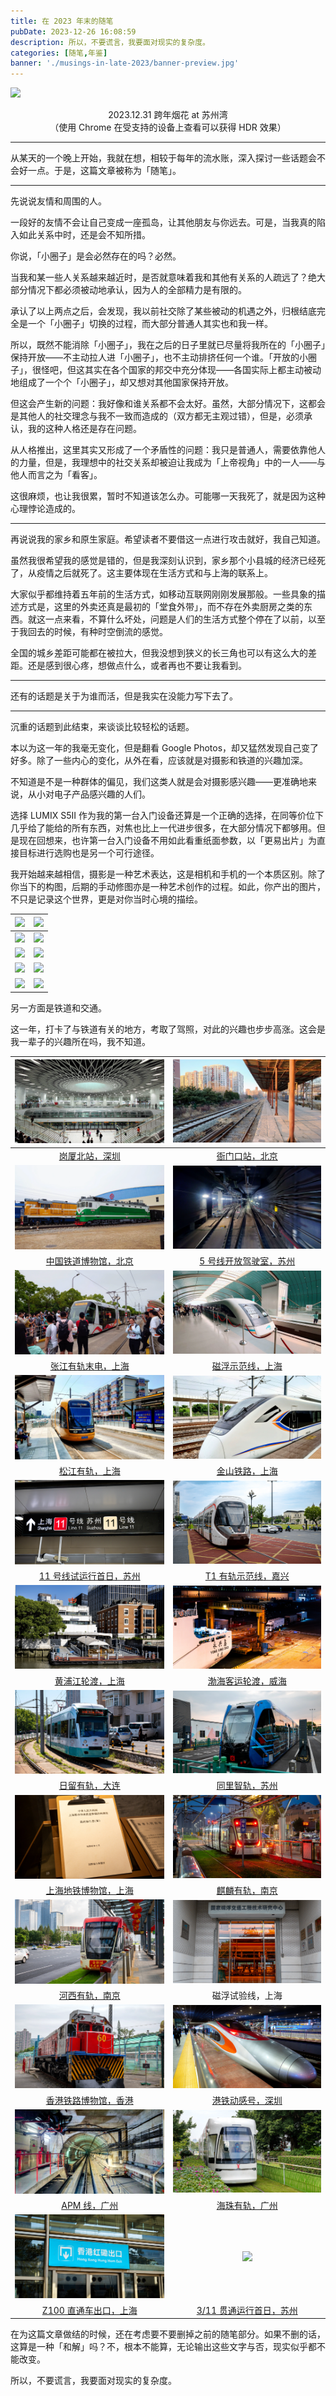 ```yaml
---
title: 在 2023 年末的随笔
pubDate: 2023-12-26 16:08:59
description: 所以，不要谎言，我要面对现实的复杂度。
categories: [随笔,年鉴]
banner: './musings-in-late-2023/banner-preview.jpg'
---
```


<style>
  table {
    width: 100%;
    table-layout: fixed;
  }
</style>

![](./musings-in-late-2023/banner.avif)

<center>2023.12.31 跨年烟花 at 苏州湾</center>
<center>（使用 Chrome 在受支持的设备上查看可以获得 HDR 效果）</center>

---

从某天的一个晚上开始，我就在想，相较于每年的流水账，深入探讨一些话题会不会好一点。于是，这篇文章被称为「随笔」。

---

先说说友情和周围的人。

一段好的友情不会让自己变成一座孤岛，让其他朋友与你远去。可是，当我真的陷入如此关系中时，还是会不知所措。

你说，「小圈子」是会必然存在的吗？必然。

当我和某一些人关系越来越近时，是否就意味着我和其他有关系的人疏远了？绝大部分情况下都必须被动地承认，因为人的全部精力是有限的。

承认了以上两点之后，会发现，我以前社交除了某些被动的机遇之外，归根结底完全是一个「小圈子」切换的过程，而大部分普通人其实也和我一样。

所以，既然不能消除「小圈子」，我在之后的日子里就已尽量将我所在的「小圈子」保持开放——不主动拉人进「小圈子」，也不主动排挤任何一个谁。「开放的小圈子」，很怪吧，但这其实在各个国家的邦交中充分体现——各国实际上都主动被动地组成了一个个「小圈子」，却又想对其他国家保持开放。

但这会产生新的问题：我好像和谁关系都不会太好。虽然，大部分情况下，这都会是其他人的社交理念与我不一致而造成的（双方都无主观过错），但是，必须承认，我的这种人格还是存在问题。

从人格推出，这里其实又形成了一个矛盾性的问题：我只是普通人，需要依靠他人的力量，但是，我理想中的社交关系却被迫让我成为「上帝视角」中的一人——与他人而言之为「看客」。

这很麻烦，也让我很累，暂时不知道该怎么办。可能哪一天我死了，就是因为这种心理悖论造成的。

---

再说说我的家乡和原生家庭。希望读者不要借这一点进行攻击就好，我自己知道。

虽然我很希望我的感觉是错的，但是我深刻认识到，家乡那个小县城的经济已经死了，从疫情之后就死了。这主要体现在生活方式和与上海的联系上。

大家似乎都维持着五年前的生活方式，如移动互联网刚刚发展那般。一些具象的描述方式是，这里的外卖还真是最初的「堂食外带」，而不存在外卖厨房之类的东西。就这一点来看，不算什么坏处，问题是人们的生活方式整个停在了以前，以至于我回去的时候，有种时空倒流的感觉。

全国的城乡差距可能都在被拉大，但我没想到狭义的长三角也可以有这么大的差距。还是感到很心疼，想做点什么，或者再也不要让我看到。

---

还有的话题是关于为谁而活，但是我实在没能力写下去了。

---

沉重的话题到此结束，来谈谈比较轻松的话题。

本以为这一年的我毫无变化，但是翻看 Google Photos，却又猛然发现自己变了好多。除了一些内心的变化，从外在看，应该就是对摄影和铁道的兴趣加深。

不知道是不是一种群体的偏见，我们这类人就是会对摄影感兴趣——更准确地来说，从小对电子产品感兴趣的人们。

选择 LUMIX S5II 作为我的第一台入门设备还算是一个正确的选择，在同等价位下几乎给了能给的所有东西，对焦也比上一代进步很多，在大部分情况下都够用。但是现在回想来，也许第一台入门设备不用如此看重纸面参数，以「更易出片」为直接目标进行选购也是另一个可行途径。

我开始越来越相信，摄影是一种艺术表达，这是相机和手机的一个本质区别。除了你当下的构图，后期的手动修图亦是一种艺术创作的过程。如此，你产出的图片，不只是记录这个世界，更是对你当时心境的描绘。

| ![](https://images.unsplash.com/photo-1704535664713-ccfcae7c4b7b?q=80&w=2668&auto=format&fit=crop) | ![](https://images.unsplash.com/photo-1695632383953-cef213e1a9bd?q=80&w=2668&auto=format&fit=crop) |
| ------------------------------------------------------------ | ------------------------------------------------------------ |
| ![](https://images.unsplash.com/photo-1696598438429-61cd9e64cb61?q=80&w=2668&auto=format&fit=crop) | ![](https://images.unsplash.com/photo-1697109954672-e23731e0baeb?q=80&w=2668&auto=format&fit=crop) |
| ![](https://images.unsplash.com/photo-1697892727910-9fbd936bab0c?q=80&w=2664&auto=format&fit=crop) | ![](https://images.unsplash.com/photo-1703596347850-0b9c70755706?q=80&w=2668&auto=format&fit=crop) |
| ![](https://images.unsplash.com/photo-1703596637437-1863a4cbad3e?q=80&w=2668&auto=format&fit=crop) | ![](https://images.unsplash.com/photo-1703951781624-3455682c7a36?q=80&w=2668&auto=format&fit=crop) |
| ![](https://images.unsplash.com/photo-1704290681853-73fbde5da62a?q=80&w=2668&auto=format&fit=crop) | ![](https://images.unsplash.com/photo-1703596645625-6a11508f7e4c?q=80&w=2668&auto=format&fit=crop) |

另一方面是铁道和交通。

这一年，打卡了与铁道有关的地方，考取了驾照，对此的兴趣也步步高涨。这会是我一辈子的兴趣所在吗，我不知道。

|              ![](./musings-in-late-2023/1.webp)              |              ![](./musings-in-late-2023/2.webp)              |
| :----------------------------------------------------------: | :----------------------------------------------------------: |
| [岗厦北站，深圳](https://zh.wikipedia.org/wiki/%E5%B2%97%E5%8E%A6%E5%8C%97%E7%AB%99) | [衙门口站，北京](https://zh.wikipedia.org/wiki/%E5%8C%97%E4%BA%AC%E5%9C%B0%E9%93%811%E5%8F%B7%E7%BA%BF#%E8%A1%99%E9%97%A8%E5%8F%A3%E6%94%AF%E7%BA%BF) |
|              ![](./musings-in-late-2023/3.webp)              |              ![](./musings-in-late-2023/4.webp)              |
| [中国铁道博物馆，北京](https://zh.wikipedia.org/wiki/%E4%B8%AD%E5%9B%BD%E9%93%81%E9%81%93%E5%8D%9A%E7%89%A9%E9%A6%86%E4%B8%9C%E9%83%8A%E5%B1%95%E9%A6%86) | [5 号线开放驾驶室，苏州](https://zh.wikipedia.org/wiki/%E8%8B%8F%E5%B7%9E%E8%BD%A8%E9%81%93%E4%BA%A4%E9%80%9A5%E5%8F%B7%E7%BA%BF#cite_note-10) |
|              ![](./musings-in-late-2023/5.webp)              |              ![](./musings-in-late-2023/6.webp)              |
| [张江有轨末电，上海](https://zh.wikipedia.org/wiki/%E5%BC%A0%E6%B1%9F%E6%9C%89%E8%BD%A8%E7%94%B5%E8%BD%A6#%E5%81%9C%E8%BF%90) | [磁浮示范线，上海](https://zh.wikipedia.org/wiki/%E4%B8%8A%E6%B5%B7%E7%A3%81%E6%B5%AE%E7%A4%BA%E8%8C%83%E8%BF%90%E8%90%A5%E7%BA%BF) |
|              ![](./musings-in-late-2023/7.webp)              |              ![](./musings-in-late-2023/8.webp)              |
| [松江有轨，上海](https://zh.wikipedia.org/wiki/%E6%9D%BE%E6%B1%9F%E6%9C%89%E8%BD%A8%E7%94%B5%E8%BD%A6) | [金山铁路，上海](https://zh.wikipedia.org/wiki/%E9%87%91%E5%B1%B1%E9%93%81%E8%B7%AF) |
|              ![](./musings-in-late-2023/9.webp)              |             ![](./musings-in-late-2023/10.webp)              |
| [11 号线试运行首日，苏州](https://zh.wikipedia.org/wiki/%E8%8B%8F%E5%B7%9E%E8%BD%A8%E9%81%93%E4%BA%A4%E9%80%9A11%E5%8F%B7%E7%BA%BF) | [T1 有轨示范线，嘉兴](https://zh.wikipedia.org/wiki/%E5%98%89%E5%85%B4%E6%9C%89%E8%BD%A8%E7%94%B5%E8%BD%A6T1%E7%BA%BF) |
|             ![](./musings-in-late-2023/11.webp)              |             ![](./musings-in-late-2023/12.webp)              |
| [黄浦江轮渡，上海](https://zh.wikipedia.org/wiki/%E4%B8%8A%E6%B5%B7%E8%BD%AE%E6%B8%A1) | [渤海客运轮渡，威海](https://zh.wikipedia.org/wiki/%E5%A8%81%E6%B5%B7%E6%B8%AF) |
|             ![](./musings-in-late-2023/13.webp)              |             ![](./musings-in-late-2023/14.webp)              |
| [日留有轨，大连](https://zh.wikipedia.org/wiki/%E5%A4%A7%E8%BF%9E%E6%9C%89%E8%BD%A8%E7%94%B5%E8%BD%A6) | [同里智轨，苏州](https://zh.wikipedia.org/wiki/%E6%99%BA%E8%BD%A8#%E4%B8%AD%E5%9C%8B%E5%A4%A7%E9%99%B8) |
|             ![](./musings-in-late-2023/15.webp)              |             ![](./musings-in-late-2023/16.webp)              |
| [上海地铁博物馆，上海](https://zh.wikipedia.org/wiki/%E4%B8%8A%E6%B5%B7%E5%9C%B0%E9%93%81%E5%8D%9A%E7%89%A9%E9%A6%86) | [麒麟有轨，南京](https://zh.wikipedia.org/wiki/%E5%8D%97%E4%BA%AC%E6%9C%89%E8%BD%A8%E7%94%B5%E8%BD%A6#%E9%BA%92%E9%BA%9F%E6%9C%89%E8%BD%A8%E7%94%B5%E8%BD%A6) |
|             ![](./musings-in-late-2023/17.webp)              |             ![](./musings-in-late-2023/18.webp)              |
| [河西有轨，南京](https://zh.wikipedia.org/wiki/%E5%8D%97%E4%BA%AC%E6%9C%89%E8%BD%A8%E7%94%B5%E8%BD%A6#%E6%B2%B3%E8%A5%BF%E6%9C%89%E8%BD%A8%E7%94%B5%E8%BD%A6) |                       磁浮试验线，上海                       |
|             ![](./musings-in-late-2023/19.webp)              |             ![](./musings-in-late-2023/20.webp)              |
| [香港铁路博物馆，香港](https://zh.wikipedia.org/wiki/%E9%A6%99%E6%B8%AF%E9%90%B5%E8%B7%AF%E5%8D%9A%E7%89%A9%E9%A4%A8) | [港铁动感号，深圳](https://zh.wikipedia.org/wiki/%E6%B8%AF%E9%90%B5%E5%8B%95%E6%84%9F%E8%99%9F%E9%AB%98%E9%80%9F%E9%9B%BB%E5%8B%95%E5%88%97%E8%BB%8A) |
|             ![](./musings-in-late-2023/21.webp)              |             ![](./musings-in-late-2023/22.webp)              |
| [APM 线，广州](https://zh.wikipedia.org/wiki/%E7%8F%A0%E6%B1%9F%E6%96%B0%E5%9F%8E%E6%97%85%E5%AE%A2%E8%87%AA%E5%8A%A8%E8%BE%93%E9%80%81%E7%B3%BB%E7%BB%9F) | [海珠有轨，广州](https://zh.wikipedia.org/wiki/%E5%B9%BF%E5%B7%9E%E6%B5%B7%E7%8F%A0%E6%9C%89%E8%BD%A8%E7%94%B5%E8%BD%A61%E5%8F%B7%E7%BA%BF) |
|             ![](./musings-in-late-2023/23.webp)              |             ![](./musings-in-late-2023/24.webp)              |
| [Z100 直通车出口，上海](https://zh.wikipedia.org/wiki/Z99/Z100%E6%AC%A1%E5%88%97%E8%BB%8A) | [3/11 贯通运行首日，苏州](https://zh.wikipedia.org/wiki/%E8%8B%8F%E5%B7%9E%E5%B8%82%E8%BD%A8%E9%81%93%E4%BA%A4%E9%80%9A11%E5%8F%B7%E7%BA%BF%E4%B8%8E3%E5%8F%B7%E7%BA%BF%E5%B7%A5%E7%A8%8B%E8%B4%AF%E9%80%9A%E8%BF%90%E8%90%A5%E6%94%B9%E9%80%A0%E9%A1%B9%E7%9B%AE) |

在为这篇文章做结的时候，还在考虑要不要删掉之前的随笔部分。如果不删的话，这算是一种「和解」吗？不，根本不能算，无论输出这些文字与否，现实似乎都不能改变。

所以，不要谎言，我要面对现实的复杂度。
